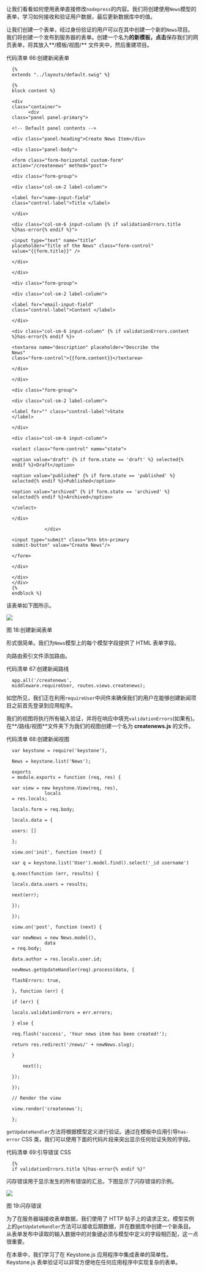 让我们看看如何使用表单直接修改`nodepress`的内容。我们将创建使用`News`模型的表单，学习如何接收和验证用户数据，最后更新数据库中的值。

让我们创建一个表单，经过身份验证的用户可以在其中创建一个新的`News`项目。我们将创建一个发布到服务器的表单。创建一个名为**的新模板，点击**保存我们的网页表单，将其放入**/模板/视图/** 文件夹中，然后重建项目。

代码清单 66:创建新闻表单

```
  {%
  extends "../layouts/default.swig" %}

  {%
  block content %}

  <div
  class="container">
        <div
  class="panel panel-primary">

  <!-- Default panel contents -->

  <div class="panel-heading">Create News Item</div>

  <div class="panel-body">

  <form class="form-horizontal custom-form"
  action="/createnews" method="post">

  <div class="form-group">

  <div class="col-sm-2 label-column">

  <label for="name-input-field"
  class="control-label">Title </label>

  </div>

  <div class="col-sm-6 input-column {% if validationErrors.title
  %}has-error{% endif %}">

  <input type="text" name="title"
  placeholder="Title of the News" class="form-control"
  value="{{form.title}}" />

  </div>

  </div>

  <div class="form-group">

  <div class="col-sm-2 label-column">

  <label for="email-input-field"
  class="control-label">Content </label>

  </div>

  <div class="col-sm-6 input-column" {% if validationErrors.content
  %}has-error{% endif %}>

  <textarea name="description" placeholder="Describe the
  News"
  class="form-control">{{form.content}}</textarea>

  </div>

  </div>

  <div class="form-group">

  <div class="col-sm-2 label-column">

  <label for="" class="control-label">State
  </label>

  </div>

  <div class="col-sm-6 input-column">

  <select class="form-control" name="state">

  <option value="draft" {% if form.state == 'draft' %} selected{%
  endif %}>Draft</option>

  <option value="published" {% if form.state == 'published' %}
  selected{% endif %}>Published</option>

  <option value="archived" {% if form.state == 'archived' %}
  selected{% endif %}>Archived</option>

  </select>

  </div>

              </div>

  <input type="submit" class="btn btn-primary
  submit-button" value="Create News"/>

  </form>

  </div>

  </div>
  </div>
  {%
  endblock %}

```

该表单如下图所示。

![](img/00022.jpeg)

图 18:创建新闻表单

形式很简单。我们为`News`模型上的每个模型字段提供了 HTML 表单字段。

向路由索引文件添加路由。

代码清单 67:创建新闻路线

```
  app.all('/createnews',
  middleware.requireUser, routes.views.createnews);

```

如您所见，我们正在利用`requireUser`中间件来确保我们的用户在能够创建新闻项目之前首先登录到应用程序。

我们的视图将执行所有输入验证，并将在响应中填充`validationErrors`(如果有)。在**/路线/视图**文件夹下为我们的视图创建一个名为 **createnews.js** 的文件。

代码清单 68:创建新闻视图

```
  var keystone = require('keystone'),

  News = keystone.list('News');

  exports
  = module.exports = function (req, res) {

  var view = new keystone.View(req, res),
              locals
  = res.locals;

  locals.form = req.body;

  locals.data = {

  users: []

  };

  view.on('init', function (next) {

  var q = keystone.list('User').model.find().select('_id username')

  q.exec(function (err, results) {

  locals.data.users = results;

  next(err);

  });

  });

  view.on('post', function (next) {

  var newNews = new News.model(),
              data
  = req.body;

  data.author = res.locals.user.id;

  newNews.getUpdateHandler(req).process(data, {

  flashErrors: true,

  }, function (err) {

  if (err) {

  locals.validationErrors = err.errors;

  } else {

  req.flash('success', 'Your news item has been created!');

  return res.redirect('/news/' + newNews.slug);

  }

      next();

  });

  });

  // Render the view

  view.render('createnews');

  };

```

`getUpdateHandler`方法将根据模型定义进行验证。通过在模板中应用引导`has-error` CSS 类，我们可以使用下面的代码片段来突出显示任何验证失败的字段。

代码清单 69:引导错误 CSS

```
  {%
  if validationErrors.title %}has-error{% endif %}"

```

闪存错误用于显示发生的所有错误的汇总。下图显示了闪存错误的示例。

![](img/00023.jpeg)

图 19:闪存错误

为了在服务器端接收表单数据，我们使用了 HTTP 帖子上的请求正文。模型实例上的`getUpdateHandler`方法可以接收后期数据，并在数据库中创建一个新条目。从表单发布中读取的输入数据中的对象键必须与模型中定义的字段相匹配，这一点很重要。

在本章中，我们学习了在 Keystone.js 应用程序中集成表单的简单性。Keystone.js 表单验证可以非常方便地在任何应用程序中实现复杂的表单。